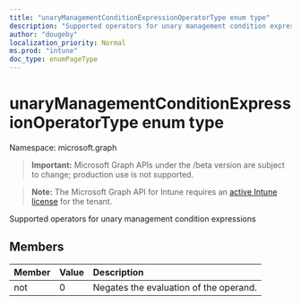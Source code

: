```yaml
---
title: "unaryManagementConditionExpressionOperatorType enum type"
description: "Supported operators for unary management condition expressions"
author: "dougeby"
localization_priority: Normal
ms.prod: "intune"
doc_type: enumPageType
---
```


# unaryManagementConditionExpressionOperatorType enum type

Namespace: microsoft.graph

> **Important:** Microsoft Graph APIs under the /beta version are subject to change; production use is not supported.

> **Note:** The Microsoft Graph API for Intune requires an [active Intune license](https://go.microsoft.com/fwlink/?linkid=839381) for the tenant.

Supported operators for unary management condition expressions

## Members
|Member|Value|Description|
|:---|:---|:---|
|not|0|Negates the evaluation of the operand.|



